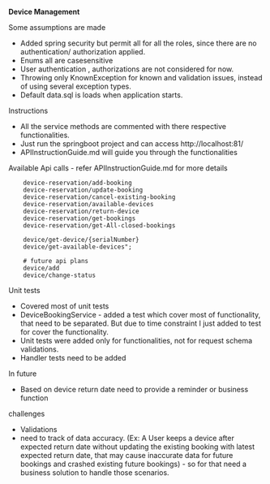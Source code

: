 **Device Management**

Some assumptions are made
* Added spring security but permit all for all the roles, since there are no authentication/ authorization applied.
* Enums all are casesensitive
* User authentication , authorizations are not considered for now.
* Throwing only KnownException for known and validation issues, instead of using several exception types.
* Default data.sql is loads when application starts.


Instructions
* All the service methods are commented with there respective functionalities.
* Just run the springboot project and can access http://localhost:81/
* APIInstructionGuide.md will guide you through the functionalities

Available Api calls - refer APIInstructionGuide.md for more details
  
        device-reservation/add-booking
        device-reservation/update-booking
        device-reservation/cancel-existing-booking
        device-reservation/available-devices
        device-reservation/return-device
        device-reservation/get-bookings
        device-reservation/get-All-closed-bookings

        device/get-device/{serialNumber}
        device/get-available-devices";

        # future api plans
        device/add
        device/change-status



Unit tests

  * Covered most of unit tests
  * DeviceBookingService - added a test which cover most of functionality, that need to be separated. 
    But due to time constraint I just added to test for cover the functionality.
  * Unit tests were added only for functionalities, not for request schema validations.
  * Handler tests need to be added

In future 
  * Based on device return date need to provide a reminder or business function

challenges
  * Validations
  * need to track of data accuracy. (Ex: A User keeps a device after expected return date without updating the existing booking with latest expected return date, that may cause inaccurate data for future bookings and crashed existing future bookings)
        - so for that need a business solution to handle those scenarios.

